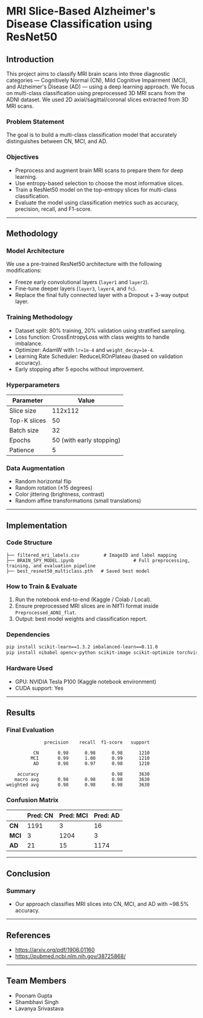 # MRI Slice-Based Alzheimer's Disease Classification using ResNet50

## Introduction

This project aims to classify MRI brain scans into three diagnostic categories — Cognitively Normal (CN), Mild Cognitive Impairment (MCI), and Alzheimer's Disease (AD) — using a deep learning approach. We focus on multi-class classification using preprocessed 3D MRI scans from the ADNI dataset. We used 2D axial/sagittal/coronal slices extracted from 3D MRI scans.

### Problem Statement

The goal is to build a multi-class classification model that accurately distinguishes between CN, MCI, and AD.

### Objectives

- Preprocess and augment brain MRI scans to prepare them for deep learning.
- Use entropy-based selection to choose the most informative slices.
- Train a ResNet50 model on the top-entropy slices for multi-class classification.
- Evaluate the model using classification metrics such as accuracy, precision, recall, and F1-score.

---

## Methodology

### Model Architecture

We use a pre-trained ResNet50 architecture with the following modifications:
- Freeze early convolutional layers (`layer1` and `layer2`).
- Fine-tune deeper layers (`layer3`, `layer4`, and `fc`).
- Replace the final fully connected layer with a Dropout + 3-way output layer.

### Training Methodology

- Dataset split: 80% training, 20% validation using stratified sampling.
- Loss function: CrossEntropyLoss with class weights to handle imbalance.
- Optimizer: AdamW with `lr=1e-4` and `weight_decay=1e-4`.
- Learning Rate Scheduler: ReduceLROnPlateau (based on validation accuracy).
- Early stopping after 5 epochs without improvement.

### Hyperparameters

| Parameter          | Value         |
|-------------------|---------------|
| Slice size        | 112x112       |
| Top-K slices      | 50            |
| Batch size        | 32            |
| Epochs            | 50 (with early stopping) |
| Patience          | 5             |

### Data Augmentation

- Random horizontal flip
- Random rotation (±15 degrees)
- Color jittering (brightness, contrast)
- Random affine transformations (small translations)

---

## Implementation

### Code Structure

```
├── filtered_mri_labels.csv         # ImageID and label mapping
├── BRAIN_SPY_MODEL.ipynb                      # Full preprocessing, training, and evaluation pipeline
├── best_resnet50_multiclass.pth   # Saved best model
```

### How to Train & Evaluate

1. Run the notebook end-to-end (Kaggle / Colab / Local).
2. Ensure preprocessed MRI slices are in NIfTI format inside `Preprocessed_ADNI_flat`.
3. Output: best model weights and classification report.

### Dependencies

```bash
pip install scikit-learn==1.3.2 imbalanced-learn==0.11.0
pip install nibabel opencv-python scikit-image scikit-optimize torchvision
```

### Hardware Used

- GPU: NVIDIA Tesla P100 (Kaggle notebook environment)
- CUDA support: Yes

---

## Results

### Final Evaluation

```
              precision    recall  f1-score   support

          CN       0.98      0.98      0.98      1210
         MCI       0.99      1.00      0.99      1210
          AD       0.98      0.97      0.98      1210

    accuracy                           0.98      3630
   macro avg       0.98      0.98      0.98      3630
weighted avg       0.98      0.98      0.98      3630
```

### Confusion Matrix

|           | Pred: CN | Pred: MCI | Pred: AD |
|-----------|----------|-----------|----------|
| **CN**    |   1191   |    3     |   16      |
| **MCI**   |    3     |   1204    |   3      |
| **AD**    |    21    |    15     | 1174     |


---

## Conclusion

### Summary

- Our approach classifies MRI slices into CN, MCI, and AD with ~98.5% accuracy.



---

## References

- https://arxiv.org/pdf/1906.01160
- https://pubmed.ncbi.nlm.nih.gov/38725868/


---

## Team Members

- Poonam Gupta 
- Shambhavi Singh
- Lavanya Srivastava
